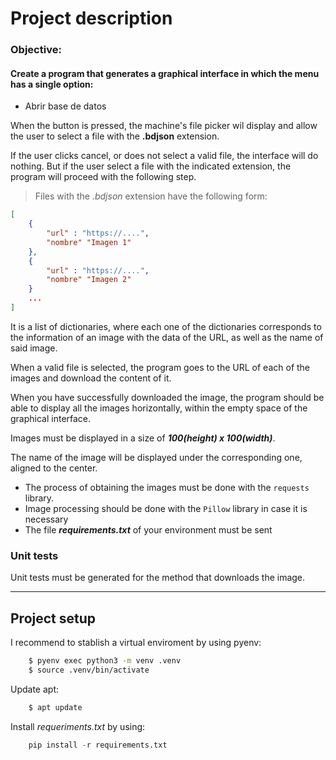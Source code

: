 # Project description

### Objective:
#### Create a program that generates a graphical interface in which the menu has a single option:

* Abrir base de datos

When the button is pressed, the machine's file picker wil display and allow the user to select a file with the **.bdjson** extension. 

If the user clicks cancel, or does not select a valid file, the interface will do nothing. But if the user select a file with the indicated extension, the program will proceed with the following step. 

> Files with the *.bdjson* extension have the following form:

```json
[
    {
        "url" : "https://....",
        "nombre" "Imagen 1"
    },
    {
        "url" : "https://....",
        "nombre" "Imagen 2"
    }
    ...
]
```

It is a list of dictionaries, where each one of the dictionaries corresponds to the information of an image with the data of the URL, as well as the name of said image. 

When a valid file is selected, the program goes to the URL of each of the images and download the content of it. 

When you have successfully downloaded the image, the program should be able to display all the images horizontally, within the empty space of the graphical interface. 

Images must be displayed in a size of ***100(height) x 100(width)***. 

The name of the image will be displayed under the corresponding one, aligned to the center.
- The process of obtaining the images must be done with the ``` requests ``` library.
- Image processing should be done with the ``` Pillow ``` library in case it is necessary
- The file ***requirements.txt*** of your environment must be sent

### Unit tests
Unit tests must be generated for the method that downloads the image.

---

## Project setup

I recommend to stablish a virtual enviroment by using pyenv:

```bash
    $ pyenv exec python3 -m venv .venv
    $ source .venv/bin/activate
```

Update apt:

```bash
    $ apt update
```

Install *requeriments.txt* by using:

```python
    pip install -r requirements.txt
```

